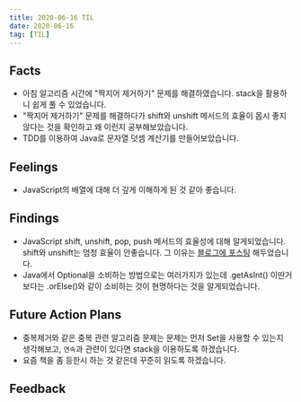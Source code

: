 ```yaml
---
title: 2020-06-16 TIL
date: 2020-06-16
tag: [TIL]
---
```


## Facts

- 아침 알고리즘 시간에 "짝지어 제거하기" 문제를 해결하였습니다. stack을 활용하니 쉽게 풀 수 있었습니다.
- "짝지어 제거하기" 문제를 해결하다가 shift와 unshift 메서드의 효율이 몹시 좋지 않다는 것을 확인하고 왜 이런지 공부해보았습니다.
- TDD를 이용하여 Java로 문자열 덧셈 계산기를 만들어보았습니다.

## Feelings

- JavaScript의 배열에 대해 더 깊게 이해하게 된 것 같아 좋습니다.

## Findings

- JavaScript shift, unshift, pop, push 메서드의 효율성에 대해 알게되었습니다. shift와 unshift는 엄청 효율이 안좋습니다. 그 이유는 [블로그에 포스팅]("../../../../../Posts/2020-06-15-shift-unshift.md") 해두었습니다.
- Java에서 Optional을 소비하는 방법으로는 여러가지가 있는데 .getAsInt() 이딴거 보다는 .orElse()와 같이 소비하는 것이 현명하다는 것을 알게되었습니다.

## Future Action Plans

- 중복제거와 같은 중복 관련 알고리즘 문제는 문제는 먼저 Set을 사용할 수 있는지 생각해보고, `연속`과 관련이 있다면 stack을 이용하도록 하겠습니다.
- 요즘 책을 좀 등한시 하는 것 같은데 꾸준히 읽도록 하겠습니다.

## Feedback
